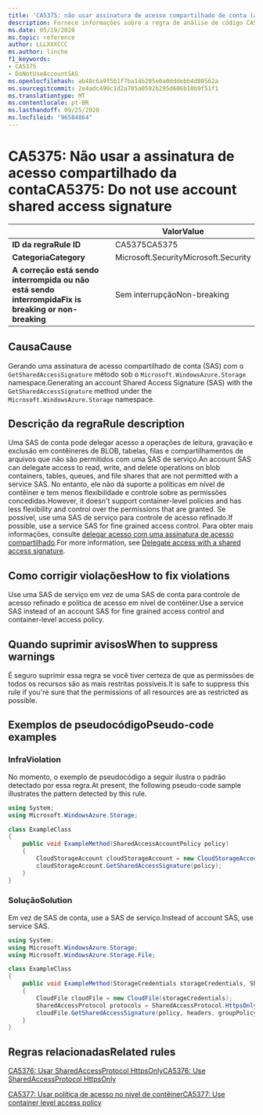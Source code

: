 ```yaml
---
title: 'CA5375: não usar assinatura de acesso compartilhado de conta (análise de código)'
description: Fornece informações sobre a regra de análise de código CA5375, incluindo causas, como corrigir violações e quando suprimir.
ms.date: 05/19/2020
ms.topic: reference
author: LLLXXXCCC
ms.author: linche
f1_keywords:
- CA5375
- DoNotUseAccountSAS
ms.openlocfilehash: ab48c6a9f5b1f7ba14b205e0a0dddebb4d80562a
ms.sourcegitcommit: 2e4adc490c1d2a705a0592b295d606b10b9f51f1
ms.translationtype: MT
ms.contentlocale: pt-BR
ms.lasthandoff: 09/25/2020
ms.locfileid: "96584864"
---
```

# <a name="ca5375-do-not-use-account-shared-access-signature"></a><span data-ttu-id="21112-103">CA5375: Não usar a assinatura de acesso compartilhado da conta</span><span class="sxs-lookup"><span data-stu-id="21112-103">CA5375: Do not use account shared access signature</span></span>

| | <span data-ttu-id="21112-104">Valor</span><span class="sxs-lookup"><span data-stu-id="21112-104">Value</span></span> |
|-|-|
| <span data-ttu-id="21112-105">**ID da regra**</span><span class="sxs-lookup"><span data-stu-id="21112-105">**Rule ID**</span></span> |<span data-ttu-id="21112-106">CA5375</span><span class="sxs-lookup"><span data-stu-id="21112-106">CA5375</span></span>|
| <span data-ttu-id="21112-107">**Categoria**</span><span class="sxs-lookup"><span data-stu-id="21112-107">**Category**</span></span> |<span data-ttu-id="21112-108">Microsoft.Security</span><span class="sxs-lookup"><span data-stu-id="21112-108">Microsoft.Security</span></span>|
| <span data-ttu-id="21112-109">**A correção está sendo interrompida ou não está sendo interrompida**</span><span class="sxs-lookup"><span data-stu-id="21112-109">**Fix is breaking or non-breaking**</span></span> |<span data-ttu-id="21112-110">Sem interrupção</span><span class="sxs-lookup"><span data-stu-id="21112-110">Non-breaking</span></span>|

## <a name="cause"></a><span data-ttu-id="21112-111">Causa</span><span class="sxs-lookup"><span data-stu-id="21112-111">Cause</span></span>

<span data-ttu-id="21112-112">Gerando uma assinatura de acesso compartilhado de conta (SAS) com o `GetSharedAccessSignature` método sob o `Microsoft.WindowsAzure.Storage` namespace.</span><span class="sxs-lookup"><span data-stu-id="21112-112">Generating an account Shared Access Signature (SAS) with the `GetSharedAccessSignature` method under the `Microsoft.WindowsAzure.Storage` namespace.</span></span>

## <a name="rule-description"></a><span data-ttu-id="21112-113">Descrição da regra</span><span class="sxs-lookup"><span data-stu-id="21112-113">Rule description</span></span>

<span data-ttu-id="21112-114">Uma SAS de conta pode delegar acesso a operações de leitura, gravação e exclusão em contêineres de BLOB, tabelas, filas e compartilhamentos de arquivos que não são permitidos com uma SAS de serviço.</span><span class="sxs-lookup"><span data-stu-id="21112-114">An account SAS can delegate access to read, write, and delete operations on blob containers, tables, queues, and file shares that are not permitted with a service SAS.</span></span> <span data-ttu-id="21112-115">No entanto, ele não dá suporte a políticas em nível de contêiner e tem menos flexibilidade e controle sobre as permissões concedidas.</span><span class="sxs-lookup"><span data-stu-id="21112-115">However, it doesn't support container-level policies and has less flexibility and control over the permissions that are granted.</span></span> <span data-ttu-id="21112-116">Se possível, use uma SAS de serviço para controle de acesso refinado.</span><span class="sxs-lookup"><span data-stu-id="21112-116">If possible, use a service SAS for fine grained access control.</span></span> <span data-ttu-id="21112-117">Para obter mais informações, consulte [delegar acesso com uma assinatura de acesso compartilhado](/rest/api/storageservices/delegate-access-with-shared-access-signature).</span><span class="sxs-lookup"><span data-stu-id="21112-117">For more information, see [Delegate access with a shared access signature](/rest/api/storageservices/delegate-access-with-shared-access-signature).</span></span>

## <a name="how-to-fix-violations"></a><span data-ttu-id="21112-118">Como corrigir violações</span><span class="sxs-lookup"><span data-stu-id="21112-118">How to fix violations</span></span>

<span data-ttu-id="21112-119">Use uma SAS de serviço em vez de uma SAS de conta para controle de acesso refinado e política de acesso em nível de contêiner.</span><span class="sxs-lookup"><span data-stu-id="21112-119">Use a service SAS instead of an account SAS for fine grained access control and container-level access policy.</span></span>

## <a name="when-to-suppress-warnings"></a><span data-ttu-id="21112-120">Quando suprimir avisos</span><span class="sxs-lookup"><span data-stu-id="21112-120">When to suppress warnings</span></span>

<span data-ttu-id="21112-121">É seguro suprimir essa regra se você tiver certeza de que as permissões de todos os recursos são as mais restritas possíveis.</span><span class="sxs-lookup"><span data-stu-id="21112-121">It is safe to suppress this rule if you're sure that the permissions of all resources are as restricted as possible.</span></span>

## <a name="pseudo-code-examples"></a><span data-ttu-id="21112-122">Exemplos de pseudocódigo</span><span class="sxs-lookup"><span data-stu-id="21112-122">Pseudo-code examples</span></span>

### <a name="violation"></a><span data-ttu-id="21112-123">Infra</span><span class="sxs-lookup"><span data-stu-id="21112-123">Violation</span></span>

<span data-ttu-id="21112-124">No momento, o exemplo de pseudocódigo a seguir ilustra o padrão detectado por essa regra.</span><span class="sxs-lookup"><span data-stu-id="21112-124">At present, the following pseudo-code sample illustrates the pattern detected by this rule.</span></span>

```csharp
using System;
using Microsoft.WindowsAzure.Storage;

class ExampleClass
{
    public void ExampleMethod(SharedAccessAccountPolicy policy)
    {
        CloudStorageAccount cloudStorageAccount = new CloudStorageAccount();
        cloudStorageAccount.GetSharedAccessSignature(policy);
    }
}
```

### <a name="solution"></a><span data-ttu-id="21112-125">Solução</span><span class="sxs-lookup"><span data-stu-id="21112-125">Solution</span></span>

<span data-ttu-id="21112-126">Em vez de SAS de conta, use a SAS de serviço.</span><span class="sxs-lookup"><span data-stu-id="21112-126">Instead of account SAS, use service SAS.</span></span>

```csharp
using System;
using Microsoft.WindowsAzure.Storage;
using Microsoft.WindowsAzure.Storage.File;

class ExampleClass
{
    public void ExampleMethod(StorageCredentials storageCredentials, SharedAccessFilePolicy policy, SharedAccessFileHeaders headers, string groupPolicyIdentifier, IPAddressOrRange ipAddressOrRange)
    {
        CloudFile cloudFile = new CloudFile(storageCredentials);
        SharedAccessProtocol protocols = SharedAccessProtocol.HttpsOnly;
        cloudFile.GetSharedAccessSignature(policy, headers, groupPolicyIdentifier, protocols, ipAddressOrRange);
    }
}
```

## <a name="related-rules"></a><span data-ttu-id="21112-127">Regras relacionadas</span><span class="sxs-lookup"><span data-stu-id="21112-127">Related rules</span></span>

[<span data-ttu-id="21112-128">CA5376: Usar SharedAccessProtocol HttpsOnly</span><span class="sxs-lookup"><span data-stu-id="21112-128">CA5376: Use SharedAccessProtocol HttpsOnly</span></span>](ca5376.md)

[<span data-ttu-id="21112-129">CA5377: Usar política de acesso no nível de contêiner</span><span class="sxs-lookup"><span data-stu-id="21112-129">CA5377: Use container level access policy</span></span>](ca5377.md)
